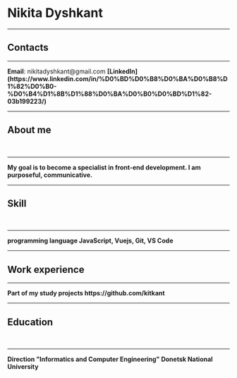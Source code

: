 <h1>Nikita Dyshkant</h1><hr>
<h2>Contacts</h2>
<hr>
<b>Email</b>: nikitadyshkant@gmail.com
<b>[LinkedIn](https://www.linkedin.com/in/%D0%BD%D0%B8%D0%BA%D0%B8%D1%82%D0%B0-%D0%B4%D1%8B%D1%88%D0%BA%D0%B0%D0%BD%D1%82-03b199223/)<b>
<hr>
<h2>About me</h2><br><hr> My goal is to become a specialist in front-end development. I am purposeful, communicative.
<hr>
<h2>Skill</h2><br><hr> programming language JavaScript, Vuejs, Git, VS Code<hr>
<h2>Work experience</h2> <hr> Part of my study projects https://github.com/kitkant<hr>
<h2>Education</h2> <br><hr>Direction "Informatics and Computer Engineering" Donetsk National University
